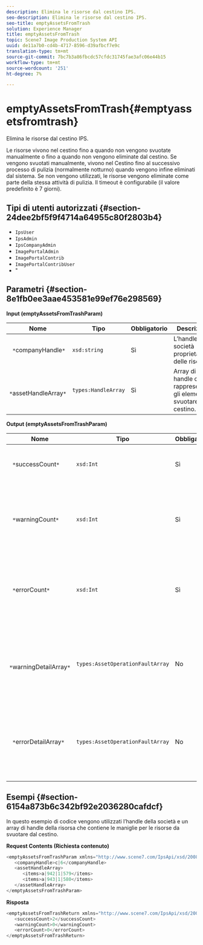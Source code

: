 ```yaml
---
description: Elimina le risorse dal cestino IPS.
seo-description: Elimina le risorse dal cestino IPS.
seo-title: emptyAssetsFromTrash
solution: Experience Manager
title: emptyAssetsFromTrash
topic: Scene7 Image Production System API
uuid: de11a7b0-cd4b-4717-8596-d39afbcf7e9c
translation-type: tm+mt
source-git-commit: 7bc7b3a86fbcdc57cfdc31745fae3afc06e44b15
workflow-type: tm+mt
source-wordcount: '251'
ht-degree: 7%

---
```



# emptyAssetsFromTrash{#emptyassetsfromtrash}

Elimina le risorse dal cestino IPS.

Le risorse vivono nel cestino fino a quando non vengono svuotate manualmente o fino a quando non vengono eliminate dal cestino. Se vengono svuotati manualmente, vivono nel Cestino fino al successivo processo di pulizia (normalmente notturno) quando vengono infine eliminati dal sistema. Se non vengono utilizzati, le risorse vengono eliminate come parte della stessa attività di pulizia. Il timeout è configurabile (il valore predefinito è 7 giorni).

## Tipi di utenti autorizzati {#section-24dee2bf5f9f4714a64955c80f2803b4}

* `IpsUser`
* `IpsAdmin`
* `IpsCompanyAdmin`
* `ImagePortalAdmin`
* `ImagePortalContrib`
* `ImagePortalContribUser`
* &quot;

## Parametri {#section-8e1fb0ee3aae453581e99ef76e298569}

**Input (emptyAssetsFromTrashParam)**

| Nome | Tipo | Obbligatorio | Descrizione |
|---|---|---|---|
| ` *`companyHandle`*` | `xsd:string` | Sì | L’handle della società proprietaria delle risorse. |
| ` *`assetHandleArray`*` | `types:HandleArray` | Sì | Array di handle che rappresentano gli elementi da svuotare dal cestino. |

**Output (emptyAssetsFromTrashParam)**

| Nome | Tipo | Obbligatorio | Descrizione |
|---|---|---|---|
| ` *`successCount`*` | `xsd:Int` | Sì | Numero di risorse svuotate correttamente dal cestino. |
| ` *`warningCount`*` | `xsd:Int` | Sì | Numero di avvisi generati quando l&#39;operazione tentava di svuotare le risorse dal cestino. |
| ` *`errorCount`*` | `xsd:Int` | Sì | Numero di errori generati quando l&#39;operazione tentava di svuotare le risorse dal cestino. |
| ` *`warningDetailArray`*` | `types:AssetOperationFaultArray` | No | Array di dettagli associati alle risorse che generavano avvisi quando l&#39;operazione tentava di svuotarle dal cestino. |
| ` *`errorDetailArray`*` | `types:AssetOperationFaultArray` | No | Array di dettagli associati alle risorse che generavano errori quando l&#39;operazione tentava di svuotarle dal cestino. |

## Esempi {#section-6154a873b6c342bf92e2036280cafdcf}

In questo esempio di codice vengono utilizzati l’handle della società e un array di handle della risorsa che contiene le maniglie per le risorse da svuotare dal cestino.

**Request Contents (Richiesta contenuto)**

```java
<emptyAssetsFromTrashParam xmlns="http://www.scene7.com/IpsApi/xsd/2008-01-15">
   <companyHandle>c|6</companyHandle>
   <assetHandleArray>
      <items>a|942|1|579</items>
      <items>a|943|1|580</items>
   </assetHandleArray>
</emptyAssetsFromTrashParam>
```

**Risposta**

```java
<emptyAssetsFromTrashReturn xmlns="http://www.scene7.com/IpsApi/xsd/2008-01-15">
   <successCount>2</successCount>
   <warningCount>0</warningCount>
   <errorCount>0</errorCount>
</emptyAssetsFromTrashReturn>
```

